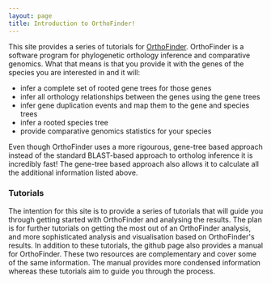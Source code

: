 ```yaml
---
layout: page
title: Introduction to OrthoFinder!
---
```


This site provides a series of tutorials for [OrthoFinder](https://doi.org/10.1186/s13059-015-0721-2). OrthoFinder is a software program for phylogenetic orthology inference and comparative genomics. What that means is that you provide it with the genes of the species you are interested in and it will:
* infer a complete set of rooted gene trees for those genes
* infer all orthology relationships between the genes using the gene trees
* infer gene duplication events and map them to the gene and species trees
* infer a rooted species tree
* provide comparative genomics statistics for your species

Even though OrthoFinder uses a more rigourous, gene-tree based approach instead of the standard BLAST-based approach to ortholog inference it is incredibly fast! The gene-tree based approach also allows it to calculate all the additional information listed above. 

### Tutorials

The intention for this site is to provide a series of tutorials that will guide you through getting started with OrthoFinder and analysing the results. The plan is for further tutorials on getting the most out of an OrthoFinder analysis, and more sophisticated analysis and visualisation based on OrthoFinder's results. In addition to these tutorials, the github page also provides a manual for OrthoFinder. These two resources are complementary and cover some of the same information. The manual provides more condensed information whereas these tutorials aim to guide you through the process. 
